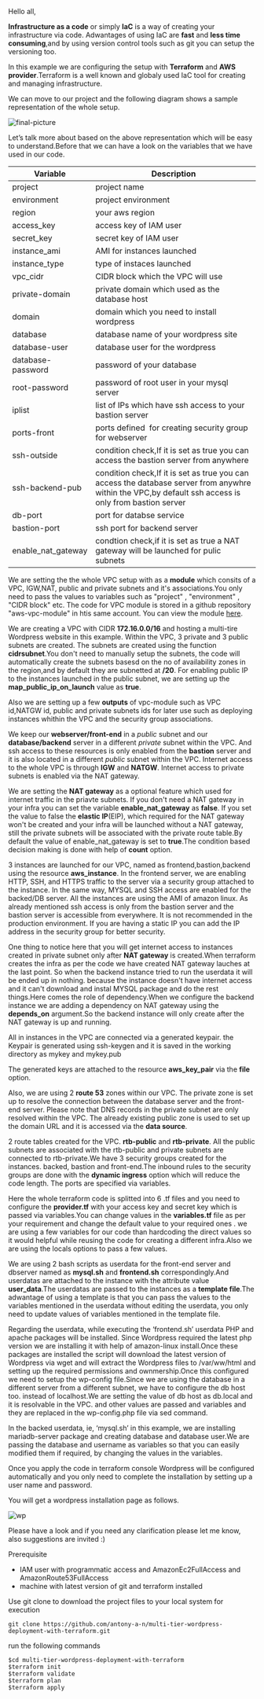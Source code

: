 Hello all,

**Infrastructure as a code** or simply **IaC** is a way of creating your infrastructure via code. Adwantages of using IaC are **fast** and **less time consuming**,and by using version control tools such as git you can setup the versioning too.

In this example we are configuring the setup with **Terraform** and **AWS provider**.Terraform is a well known and globaly used IaC tool for creating and managing infrastructure.

We can move to our project and the following diagram shows a sample representation of the whole setup.

![final-picture](https://user-images.githubusercontent.com/61390678/210266165-3c609d43-6cc4-4227-9a29-35cb80fc9909.png)

Let’s talk more about based on the above representation which will be easy to understand.Before that we can have a look on the variables that we have used in our code.

|Variable|Description                                              
| --- | --- |
|project|project name |                                         
|environment|project environment |                                    
|region|your aws region |                                              
| access_key | access key of IAM user |                                  
| secret_key | secret key of IAM user |                                  
| instance_ami | AMI for instances launched |                            
| instance_type  |type of instaces launched |                            
| vpc_cidr  | CIDR block which the VPC will use |                       
| private-domain  | private domain which used as the database host |     
| domain | domain which you need to install wordpress |                  
| database | database name of your wordpress site|                       
| database-user | database user for the wordpress |                      
| database-password | password of your database  |                       
|root-password  |password of root user in your mysql server |                   
|iplist |list of IPs which have ssh access to your bastion server |          
|ports-front |ports defined  for creating security group for webserver | 
|ssh-outside |condition check,If it is set as true you can access the bastion server from anywhere | |
|ssh-backend-pub|condition check,If it is set as true you can access the database server from anywhre within the VPC,by default ssh access is only from bastion server| 
|db-port   |port for databse service  |                                   
|bastion-port|ssh port for backend server |                              
|enable_nat_gateway|condtion check,if it is set as true a NAT gateway will be launched for pulic subnets | 

We are setting the the whole VPC setup with as a **module** which consits of a VPC, IGW,NAT, public and private subnets and it's associations.You only need to pass the
values to variables such as "project" , "environment" , "CIDR block" etc. The code for VPC module is stored in a github repository "aws-vpc-module" in htis same account. You can view the module  [here](https://github.com/antony-a-n/aws-vpc-module/).

We are creating a VPC with CIDR **172.16.0.0/16** and hosting a multi-tire Wordpress website in this example. Within the VPC, 3 private and 3 public subnets are created. The subnets are created using the function **cidrsubnet**.You don't need to manually setup the subnets, the code will automatically create the subnets basesd on the no of availability zones in the region,and by default they are subnetted at **/20**. For enabling public IP to the instances launched in the public subnet, we are setting up the **map_public_ip_on_launch** value as **true**.

Also we are setting up a few **outputs** of vpc-module such as VPC id,NATGW id, public and private subnets ids for later use such as deploying  instances whithin the VPC and the security group associations.

We keep our **webserver/front-end** in a *public* subnet and our **database/backend** server in a different *private* subnet within the VPC. And ssh access to these resources is only enabled from the **bastion** server and it is also located in a different *public* subnet within the VPC. Internet access to the whole VPC is through **IGW** and **NATGW**. Internet access to private subnets is enabled via the NAT gateway.

We are setting the **NAT gateway** as a optional feature which used for internet traffic in the priavte subnets. If you don't need a NAT gateway in your infra you can set the variable **enable_nat_gateway** as **false**. If you set the value to false the **elastic IP**(EIP), which required for the NAT gateway won't be created and your infra will be launched without a NAT gateway, still the private subnets will be associated with the private route table.By default the value of enable_nat_gateway is set to **true**.The condition based decision making is done with help of **count** option.

3 instances are launched for our VPC, named as frontend,bastion,backend using the resource **aws_instance**. In the frontend server, we are enabling HTTP, SSH, and HTTPS traffic to the server via a security group attached to the instance. In the same way, MYSQL and SSH access are enabled for the backed/DB server. All the instances are using the AMI of amazon linux. As already mentioned ssh access is only from the bastion server and the bastion server is accessible from everywhere. It is not recommended in the production environment. If you are having a static IP you can add the IP address in the security group for better security.

One thing to notice here that you will get internet access to instances created in private subnet only after **NAT gateway** is created.When terraform creates the infra as per the code we have created NAT gateway lauches at the last point. So when the backend instance tried to run the userdata it will be ended up in nothing. because the instance doesn't have internet access and it can't download and instal MYSQL package and do the rest things.Here comes the role of dependency.When we configure the  backend instance we are adding a dependency on NAT gateway using the **depends_on** argument.So the backend instance will only create after the NAT gateway is up and running.

All in instances in the VPC are connected via a generated keypair. the Keypair is generated using ssh-keygen and it is saved in the working directory as mykey and mykey.pub

The generated keys are attached to the resource **aws_key_pair** via the **file** option.

Also, we are using 2 **route 53** zones within our VPC. The private zone is set up to resolve the connection between the database server and the front-end server. Please note that DNS records in the private subnet are only resolved within the VPC. The already existing public zone is used to set up the domain URL and it is accessed via the **data source**.

2 route tables created for the VPC. **rtb-public** and **rtb-private**. All the public subnets are associated with the rtb-public and private subnets are connected to rtb-private.We have 3 security groups created for the instances. backed, bastion and front-end.The inbound rules to the security groups are done with the **dynamic ingress** option which will reduce the code length. The ports are specified via variables.

Here the whole terraform code is splitted into 6 .tf files and you need to configure the **provider.tf** with your access key and secret key which is passed via variables.You can change values in the **variables.tf** file as per your requirement and change the default value to your required ones . we are using a few variables for our code than hardcoding the direct values so it would helpful while reusing the code for creating a different infra.Also we are using the locals options to pass a few values.

We are using 2 bash scripts as userdata for the front-end server and dbserver named as **mysql.sh** and **frontend.sh** correspondingly.And userdatas are attached to the instance with the attribute value **user_data**.The userdatas are passed to the instances as a **template file**.The adwantage of using a template is that you can pass the values to the variables mentioned in the userdata without editing the userdata, you only need to update values of variables mentioned in the template file. 

Regarding the userdata, while executing the ‘frontend.sh’ userdata PHP and apache packages will be installed. Since Wordpress required the latest php version we are installing it with help of amazon-linux install.Once these packages are installed the script will download the latest version of Wordpress via wget and will extract the Wordpress files to /var/ww/html and setting up the required permissions and ownmership.Once this configured we need to setup the wp-config file.Since we are using the database in a different server from a different subnet, we have to configure the db host too. instead of localhost.We are setting the value of db host as db.local and it is resolvable in the VPC. and other values are passed and variables and they are replaced in the wp-config.php file via sed command.

In the backed userdata, ie, ‘mysql.sh’ in this example, we are installing mariadb-server package and creating database and database user.We are passing the database and username as variables so that you can easily modified them if required, by changing the values in the variables.

Once you apply the code in terraform console Wordpress will be configured automatically and you only need to complete the installation by setting up a user name and password.

You will get a wordpress installation page as follows.

![wp](https://user-images.githubusercontent.com/61390678/211187067-88859788-a5a9-438d-99f4-a2455777b913.png)


Please have a look and if you need any clarification please let me know, also suggestions are invited :)

Prerequisite

- IAM user with programmatic access and AmazonEc2FullAccess and AmazonRoute53FullAccess
- machine with  latest version of git and terraform installed

 Use git clone to download the project files to your local system for execution
```
git clone https://github.com/antony-a-n/multi-tier-wordpress-deployment-with-terraform.git
```
run the following commands
```
$cd multi-tier-wordpress-deployment-with-terraform
$terraform init
$terraform validate
$terraform plan 
$terraform apply 
```
